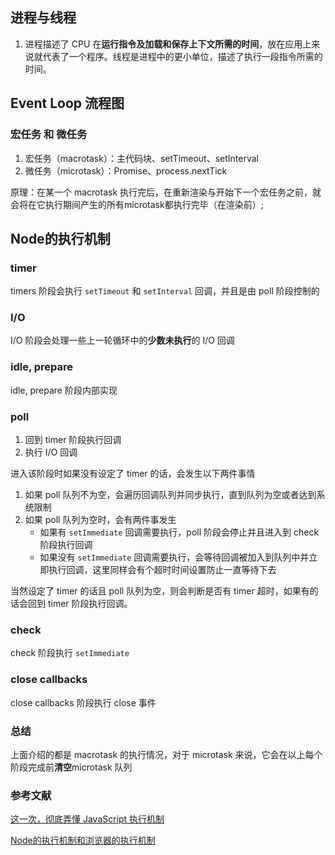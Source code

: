 ## 进程与线程

1. 进程描述了 CPU 在**运行指令及加载和保存上下文所需的时间**，放在应用上来说就代表了一个程序。线程是进程中的更小单位，描述了执行一段指令所需的时间。

## Event Loop 流程图

### 宏任务 和 微任务

1. 宏任务（macrotask）：主代码块、setTimeout、setInterval
2. 微任务（microtask）：Promise、process.nextTick

原理：在某一个 macrotask 执行完后，在重新渲染与开始下一个宏任务之前，就会将在它执行期间产生的所有microtask都执行完毕（在渲染前）;



## Node的执行机制

### timer

timers 阶段会执行 `setTimeout` 和 `setInterval` 回调，并且是由 poll 阶段控制的

### I/O

I/O 阶段会处理一些上一轮循环中的**少数未执行**的 I/O 回调

### idle, prepare

idle, prepare 阶段内部实现

### poll

1. 回到 timer 阶段执行回调
2. 执行 I/O 回调

进入该阶段时如果没有设定了 timer 的话，会发生以下两件事情

1. 如果 poll 队列不为空，会遍历回调队列并同步执行，直到队列为空或者达到系统限制
2. 如果 poll 队列为空时，会有两件事发生
   * 如果有 `setImmediate` 回调需要执行，poll 阶段会停止并且进入到 check 阶段执行回调
   * 如果没有 `setImmediate` 回调需要执行，会等待回调被加入到队列中并立即执行回调，这里同样会有个超时时间设置防止一直等待下去

当然设定了 timer 的话且 poll 队列为空，则会判断是否有 timer 超时，如果有的话会回到 timer 阶段执行回调。

### check

check 阶段执行 `setImmediate`

### close callbacks

close callbacks 阶段执行 close 事件

### 总结

上面介绍的都是 macrotask 的执行情况，对于 microtask 来说，它会在以上每个阶段完成前**清空**microtask 队列

### 参考文献

[这一次，彻底弄懂 JavaScript 执行机制](https://juejin.im/post/59e85eebf265da430d571f89)

[Node的执行机制和浏览器的执行机制](https://juejin.im/post/5c337ae06fb9a049bc4cd218#heading-12)